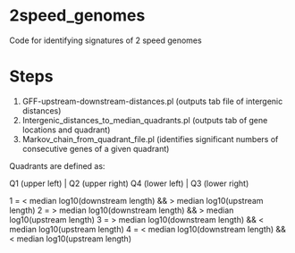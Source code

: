 # 2speed_genomes
Code for identifying signatures of 2 speed genomes

# Steps

1. GFF-upstream-downstream-distances.pl (outputs tab file of intergenic distances)
2. Intergenic_distances_to_median_quadrants.pl (outputs tab of gene locations and quadrant) 
3. Markov_chain_from_quadrant_file.pl (identifies significant numbers of consecutive genes of a given quadrant)

Quadrants are defined as:

Q1 (upper left) | Q2 (upper right)
Q4 (lower left) | Q3 (lower right)

1 = < median log10(downstream length) && > median log10(upstream length)
2 = > median log10(downstream length) && > median log10(upstream length)
3 = > median log10(downstream length) && < median log10(upstream length)
4 = < median log10(downstream length) && < median log10(upstream length)

